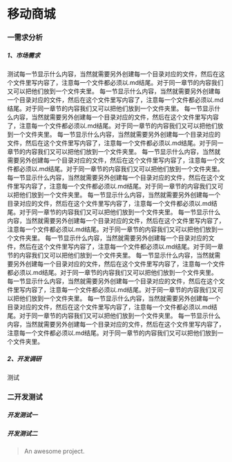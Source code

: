 # 移动商城

### 一需求分析
##### 1、市场需求
测试每一节显示什么内容，当然就需要另外创建每一个目录对应的文件，然后在这个文件里写内容了，注意每一个文件都必须以.md结尾。对于同一章节的内容我们又可以把他们放到一个文件夹里。
每一节显示什么内容，当然就需要另外创建每一个目录对应的文件，然后在这个文件里写内容了，注意每一个文件都必须以.md结尾。对于同一章节的内容我们又可以把他们放到一个文件夹里。
每一节显示什么内容，当然就需要另外创建每一个目录对应的文件，然后在这个文件里写内容了，注意每一个文件都必须以.md结尾。对于同一章节的内容我们又可以把他们放到一个文件夹里。
每一节显示什么内容，当然就需要另外创建每一个目录对应的文件，然后在这个文件里写内容了，注意每一个文件都必须以.md结尾。对于同一章节的内容我们又可以把他们放到一个文件夹里。
每一节显示什么内容，当然就需要另外创建每一个目录对应的文件，然后在这个文件里写内容了，注意每一个文件都必须以.md结尾。对于同一章节的内容我们又可以把他们放到一个文件夹里。
每一节显示什么内容，当然就需要另外创建每一个目录对应的文件，然后在这个文件里写内容了，注意每一个文件都必须以.md结尾。对于同一章节的内容我们又可以把他们放到一个文件夹里。
每一节显示什么内容，当然就需要另外创建每一个目录对应的文件，然后在这个文件里写内容了，注意每一个文件都必须以.md结尾。对于同一章节的内容我们又可以把他们放到一个文件夹里。
每一节显示什么内容，当然就需要另外创建每一个目录对应的文件，然后在这个文件里写内容了，注意每一个文件都必须以.md结尾。对于同一章节的内容我们又可以把他们放到一个文件夹里。
每一节显示什么内容，当然就需要另外创建每一个目录对应的文件，然后在这个文件里写内容了，注意每一个文件都必须以.md结尾。对于同一章节的内容我们又可以把他们放到一个文件夹里。
每一节显示什么内容，当然就需要另外创建每一个目录对应的文件，然后在这个文件里写内容了，注意每一个文件都必须以.md结尾。对于同一章节的内容我们又可以把他们放到一个文件夹里。
每一节显示什么内容，当然就需要另外创建每一个目录对应的文件，然后在这个文件里写内容了，注意每一个文件都必须以.md结尾。对于同一章节的内容我们又可以把他们放到一个文件夹里。
每一节显示什么内容，当然就需要另外创建每一个目录对应的文件，然后在这个文件里写内容了，注意每一个文件都必须以.md结尾。对于同一章节的内容我们又可以把他们放到一个文件夹里。
每一节显示什么内容，当然就需要另外创建每一个目录对应的文件，然后在这个文件里写内容了，注意每一个文件都必须以.md结尾。对于同一章节的内容我们又可以把他们放到一个文件夹里。


##### 2、开发调研
测试

### 二开发测试

##### 开发测试一
##### 开发测试二
> An awesome project.
